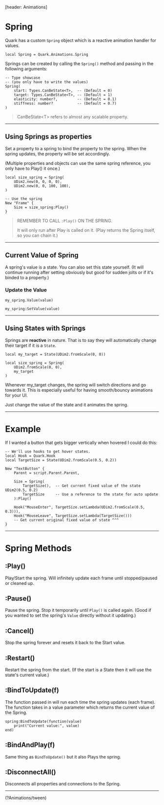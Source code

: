 [header: Animations]

# Spring

Quark has a custom `Spring` object which is a reactive animation handler for values.

```luau
local Spring = Quark.Animations.Spring
```

Springs can be created by calling the `Spring()` method and passing in the following arguments:

```luau
-- Type showcase
-- (you only have to write the values)
Spring(
	start: Types.CanBeState<T>,  -- (Default = 0)
	target: Types.CanBeState<T>, -- (Default = 1)
	elasticity: number?,         -- (Default = 0.1)
	stiffness: number?           -- (Default = 0.7)
)
```
> <note>
>
> CanBeState\<T> refers to almost any scalable property.

---

## Using Springs as properties

Set a property to a spring to bind the property to the spring. When the spring updates, the property will be set accordingly.

(Multiple properties and objects can use the same spring reference, you only have to Play() it once.)

```luau
local size_spring = Spring(
	UDim2.new(0, 0, 0, 0),
	UDim2.new(0, 0, 100, 100),
)

-- Use the spring
New "Frame" {
	Size = size_spring:Play()
}
```
> <danger>
>
> REMEMBER TO CALL `:Play()` ON THE SPRING.
>
> It will only run after Play is called on it. (Play returns the Spring itself, so you can chain it.)

---

## Current Value of Spring

A spring's value is a state. You can also set this state yourself. (It will continue running after setting obviously but good for sudden jolts or if it's binded to a property.)

### Update the Value

```luau
my_spring.Value(value)
```
```luau
my_spring:SetValue(value)
```

---

## Using States with Springs

Springs are **reactive** in nature. That is to say they will automatically change their target if it is a `State`.

```luau
local my_target = State(UDim2.fromScale(0, 0))

local size_spring = Spring(
	UDim2.fromScale(0, 0),
	my_target
)
```

Whenever my_target changes, the spring will switch directions and go towards it.
This is especially useful for having smooth/bouncy animations for your UI.

Just change the value of the state and it animates the spring.

---

# Example

If I wanted a button that gets bigger vertically when hovered I could do this:

```luau
-- We'll use hooks to get hover states.
local Hook = Quark.Hook
local TargetSize = State(UDim2.fromScale(0.5, 0.2))

New "TextButton" {
	Parent = script.Parent.Parent,
	
	Size = Spring(
		TargetSize(),  -- Get current fixed value of the state UDim2(0.5, 0.2)
		TargetSize     -- Use a reference to the state for auto update
	):Play()

	Hook("MouseEnter", TargetSize.setLambda(UDim2.fromScale(0.5, 0.3))),
	Hook("MouseLeave", TargetSize.setLambda(TargetSize()))
	-- Get current original fixed value of state ^^^
}
```

---

# Spring Methods

## :Play()

Play/Start the spring. Will infinitely update each frame until stopped/paused or cleaned up.

## :Pause()

Pause the spring. Stop it temporarily until `Play()` is called again. (Good if you wanted to set the spring's `Value` directly without it updating.)

## :Cancel()

Stop the spring forever and resets it back to the Start value.

## :Restart()

Restart the spring from the start. (If the start is a State then it will use the state's current value.)

## :BindToUpdate(f)

The function passed in will run each time the spring updates (each frame).
The function takes in a value parameter which returns the current value of the Spring.

```luau
spring:BindToUpdate(function(value)
	print("Current value:", value)
end)
```

## :BindAndPlay(f)

Same thing as `BindToUpdate()` but it also Plays the spring.

## :DisconnectAll()

Disconnects all properties and connections to the Spring.

---

<!NextPage|Tween>(?Animations/tween)
